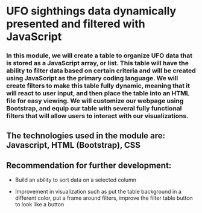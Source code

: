 # UFO sighthings data dynamically presented and filtered with JavaScript

### In this module, we will create a table to organize UFO data that is stored as a JavaScript array, or list. This table will have the ability to filter data based on certain criteria and will be created using JavaScript as the primary coding language. We will create filters to make this table fully dynamic, meaning that it will react to user input, and then place the table into an HTML file for easy viewing. We will customize our webpage using Bootstrap, and equip our table with several fully functional filters that will allow users to interact with our visualizations.


## The technologies used in the module are: Javascript, HTML (Bootstrap), CSS

## Recommendation for further development: 

- Build an ability to sort data on a selected column

- Improvement in visualization such as put the table background in a different color, put a frame around filters, improve the filter table button to look like a button 
